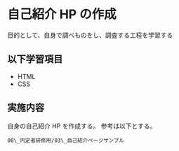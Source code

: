 # 自己紹介 HP の作成

目的として、自身で調べものをし、調査する工程を学習する

## 以下学習項目

- HTML
- CSS

## 実施内容

自身の自己紹介 HP を作成する。
参考は以下とする。

`00\_内定者研修用/03\_自己紹介ページサンプル`
